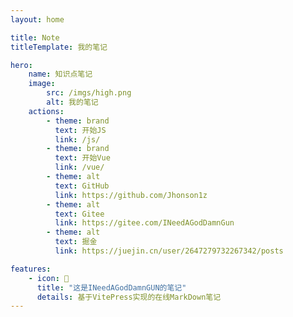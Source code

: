```yaml
---
layout: home

title: Note
titleTemplate: 我的笔记

hero:
    name: 知识点笔记
    image:
        src: /imgs/high.png
        alt: 我的笔记
    actions:
        - theme: brand
          text: 开始JS
          link: /js/
        - theme: brand
          text: 开始Vue
          link: /vue/
        - theme: alt
          text: GitHub
          link: https://github.com/Jhonson1z
        - theme: alt
          text: Gitee
          link: https://gitee.com/INeedAGodDamnGun
        - theme: alt
          text: 掘金
          link: https://juejin.cn/user/2647279732267342/posts

features:
    - icon: 📓
      title: "这是INeedAGodDamnGUN的笔记"
      details: 基于VitePress实现的在线MarkDown笔记
---
```

